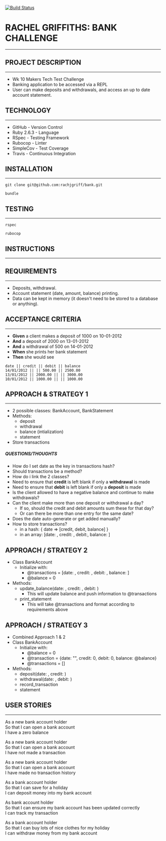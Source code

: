 [![Build Status](https://travis-ci.com/rachjgriff/bank.svg?branch=master)](https://travis-ci.com/rachjgriff/bank)

# RACHEL GRIFFITHS: BANK CHALLENGE
----------
## PROJECT DESCRIPTION
----------
* Wk 10 Makers Tech Test Challenge
* Banking application to be accessed via a REPL
* User can make deposits and withdrawals, and access an up to date account statement.

## TECHNOLOGY
---------
* GitHub - Version Control
* Ruby 2.6.3 - Language
* RSpec - Testing Framework
* Rubocop - Linter
* SimpleCov - Test Coverage
* Travis - Continuous Integration

## INSTALLATION
---------
```
git clone git@github.com:rachjgriff/bank.git

bundle
```

## TESTING
---------
```
rspec

rubocop
```

## INSTRUCTIONS
---------

## REQUIREMENTS
---------
* Deposits, withdrawal.
* Account statement (date, amount, balance) printing.
* Data can be kept in memory (it doesn't need to be stored to a database or anything).

## ACCEPTANCE CRITERIA
---------
* **Given** a client makes a deposit of 1000 on 10-01-2012
* **And** a deposit of 2000 on 13-01-2012
* **And** a withdrawal of 500 on 14-01-2012
* **When** she prints her bank statement
* **Then** she would see

```
date || credit || debit || balance
14/01/2012 || || 500.00 || 2500.00
13/01/2012 || 2000.00 || || 3000.00
10/01/2012 || 1000.00 || || 1000.00
```

## APPROACH & STRATEGY 1
---------
* 2 possible classes: BankAccount, BankStatement
* Methods:
  * deposit
  * withdrawal
  * balance (intialization)
  * statement
* Store transactions

##### QUESTIONS/THOUGHTS
* How do I set date as the key in transactions hash?
* Should transactions be a method?
* How do i link the 2 classes?
* Need to ensure that **credit** is left blank if only a **withdrawal** is made
* Need to ensure that **debit** is left blank if only a **deposit** is made
* Is the client allowed to have a negative balance and continue to make withdrawals?
* Can the client make more than one deposit or withdrawal a day?
  * If so, should the credit and debit amounts sum these for that day?
  * Or can there be more than one entry for the same date?
* Does the date auto-generate or get added manually?
* How to store transactions?
  * in a hash: { date => [credit, debit, balance] }
  * in an array: [date: , credit: , debit:, balance: ]

## APPROACH / STRATEGY 2

* Class BankAccount
  * Initialize with:
    * @transactions = [date: , credit: , debit: , balance: ]
    * @balance = 0
* Methods:
  * update_balance(date: , credit: , debit: )
    * This will update balance and push information to @transactions
  * print_statement
    * This will take @transactions and format according to requirements above

## APPROACH / STRATEGY 3

* Combined Approach 1 & 2
* Class BankAccount
  * Initialize with:
    * @balance = 0
    * @transaction = {date: "", credit: 0, debit: 0, balance: @balance}
    * @transactions = []
* Methods:
  * deposit(date: , credit: )
  * withdrawal(date: , debit: )
  * record_transaction
  * statement


## USER STORIES
---------

As a new bank account holder  
So that I can open a bank account  
I have a zero balance

As a new bank account holder  
So that I can open a bank account  
I have not made a transaction

As a new bank account holder  
So that I can open a bank account  
I have made no transaction history

As a bank account holder    
So that I can save for a holiday  
I can deposit money into my bank account

As bank account holder  
So that I can ensure my bank account has been updated correctly  
I can track my transaction

As a bank account holder  
So that I can buy lots of nice clothes for my holiday  
I can withdraw money from my bank account
